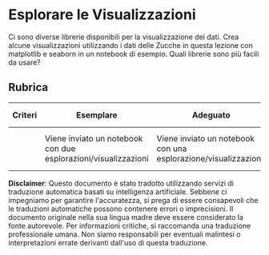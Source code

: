 # Esplorare le Visualizzazioni

Ci sono diverse librerie disponibili per la visualizzazione dei dati. Crea alcune visualizzazioni utilizzando i dati delle Zucche in questa lezione con matplotlib e seaborn in un notebook di esempio. Quali librerie sono più facili da usare?
## Rubrica

| Criteri | Esemplare | Adeguato | Da Migliorare |
| ------- | --------- | -------- | ------------- |
|         | Viene inviato un notebook con due esplorazioni/visualizzazioni         |   Viene inviato un notebook con una esplorazione/visualizzazione       |  Non viene inviato alcun notebook                 |

**Disclaimer**: 
Questo documento è stato tradotto utilizzando servizi di traduzione automatica basati su intelligenza artificiale. Sebbene ci impegniamo per garantire l'accuratezza, si prega di essere consapevoli che le traduzioni automatiche possono contenere errori o imprecisioni. Il documento originale nella sua lingua madre deve essere considerato la fonte autorevole. Per informazioni critiche, si raccomanda una traduzione professionale umana. Non siamo responsabili per eventuali malintesi o interpretazioni errate derivanti dall'uso di questa traduzione.
